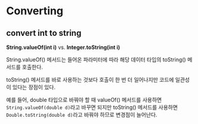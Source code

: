 # Converting

## convert int to string

**String.valueOf(int i)** vs. **Integer.toString(int i)**

String.valueOf() 메서드는 들어온 파라미터에 따라 해당 데이터 타입의 toString() 메서드를 호출한다.

toString() 메서드를 바로 사용하는 것보다 호출이 한 번 더 일어나지만 코드에 일관성이 있다는 장점이 있다.

예를 들어, double 타입으로 바꿔야 할 때 valueOf() 메서드를 사용하면 `String.valueOf(double d)`라고 바꾸면 되지만 toString() 메서드를 사용하면 `Double.toString(double d)`라고 바꿔야 하므로 변경점이 늘어난다.
